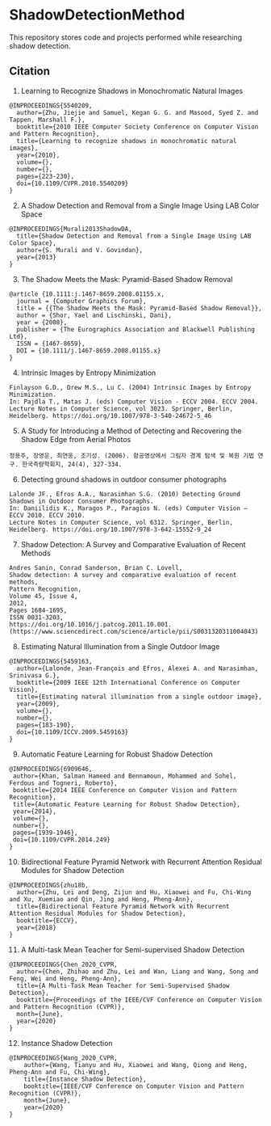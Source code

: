 # ShadowDetectionMethod

This repository stores code and projects performed while researching shadow detection. 

## <a name="Citation"></a> Citation
1. Learning to Recognize Shadows in Monochromatic Natural Images
```
@INPROCEEDINGS{5540209,
  author={Zhu, Jiejie and Samuel, Kegan G. G. and Masood, Syed Z. and Tappen, Marshall F.},
  booktitle={2010 IEEE Computer Society Conference on Computer Vision and Pattern Recognition}, 
  title={Learning to recognize shadows in monochromatic natural images}, 
  year={2010},
  volume={},
  number={},
  pages={223-230},
  doi={10.1109/CVPR.2010.5540209}
}
```
2. A Shadow Detection and Removal from a Single Image Using LAB Color Space
```
@INPROCEEDINGS{Murali2013ShadowDA,
  title={Shadow Detection and Removal from a Single Image Using LAB Color Space},
  author={S. Murali and V. Govindan},
  year={2013}
}
```

3. The Shadow Meets the Mask: Pyramid-Based Shadow Removal
```
@article {10.1111:j.1467-8659.2008.01155.x,
  journal = {Computer Graphics Forum},
  title = {{The Shadow Meets the Mask: Pyramid-Based Shadow Removal}},
  author = {Shor, Yael and Lischinski, Dani},
  year = {2008},
  publisher = {The Eurographics Association and Blackwell Publishing Ltd},
  ISSN = {1467-8659},
  DOI = {10.1111/j.1467-8659.2008.01155.x}
}
```

4. Intrinsic Images by Entropy Minimization
```
Finlayson G.D., Drew M.S., Lu C. (2004) Intrinsic Images by Entropy Minimization. 
In: Pajdla T., Matas J. (eds) Computer Vision - ECCV 2004. ECCV 2004. 
Lecture Notes in Computer Science, vol 3023. Springer, Berlin, Heidelberg. https://doi.org/10.1007/978-3-540-24672-5_46
```

5. A Study for Introducing a Method of Detecting and Recovering the Shadow Edge from Aerial Photos
```
정용주, 장영운, 최연웅, 조기성. (2006). 항공영상에서 그림자 경계 탐색 및 복원 기법 연구. 한국측량학회지, 24(4), 327-334.
```

6. Detecting ground shadows in outdoor consumer photographs
```
Lalonde JF., Efros A.A., Narasimhan S.G. (2010) Detecting Ground Shadows in Outdoor Consumer Photographs. 
In: Daniilidis K., Maragos P., Paragios N. (eds) Computer Vision – ECCV 2010. ECCV 2010. 
Lecture Notes in Computer Science, vol 6312. Springer, Berlin, Heidelberg. https://doi.org/10.1007/978-3-642-15552-9_24
```

7. Shadow Detection: A Survey and Comparative Evaluation of Recent Methods
```
Andres Sanin, Conrad Sanderson, Brian C. Lovell,
Shadow detection: A survey and comparative evaluation of recent methods,
Pattern Recognition,
Volume 45, Issue 4,
2012,
Pages 1684-1695,
ISSN 0031-3203,
https://doi.org/10.1016/j.patcog.2011.10.001.
(https://www.sciencedirect.com/science/article/pii/S0031320311004043)
```

8. Estimating Natural Illumination from a Single Outdoor Image
```
@INPROCEEDINGS{5459163,
  author={Lalonde, Jean-François and Efros, Alexei A. and Narasimhan, Srinivasa G.},
  booktitle={2009 IEEE 12th International Conference on Computer Vision}, 
  title={Estimating natural illumination from a single outdoor image}, 
  year={2009},
  volume={},
  number={},
  pages={183-190},
  doi={10.1109/ICCV.2009.5459163}
}
 ```
 
 9. Automatic Feature Learning for Robust Shadow Detection
 ```
 @INPROCEEDINGS{6909646,
  author={Khan, Salman Hameed and Bennamoun, Mohammed and Sohel, Ferdous and Togneri, Roberto},
  booktitle={2014 IEEE Conference on Computer Vision and Pattern Recognition}, 
  title={Automatic Feature Learning for Robust Shadow Detection}, 
  year={2014},
  volume={},
  number={},
  pages={1939-1946},
  doi={10.1109/CVPR.2014.249}
}
 ```
 
 10. Bidirectional Feature Pyramid Network with Recurrent Attention Residual Modules for Shadow Detection
 ```
 @INPROCEEDINGS{zhu18b,   
   author={Zhu, Lei and Deng, Zijun and Hu, Xiaowei and Fu, Chi-Wing and Xu, Xuemiao and Qin, Jing and Heng, Pheng-Ann},    
   title={Bidirectional Feature Pyramid Network with Recurrent Attention Residual Modules for Shadow Detection},    
   booktitle={ECCV},    
   year={2018}
 }
 ```
 
 11. A Multi-task Mean Teacher for Semi-supervised Shadow Detection
 ```
 @INPROCEEDINGS{Chen_2020_CVPR,
   author={Chen, Zhihao and Zhu, Lei and Wan, Liang and Wang, Song and Feng, Wei and Heng, Pheng-Ann},
   title={A Multi-Task Mean Teacher for Semi-Supervised Shadow Detection},
   booktitle={Proceedings of the IEEE/CVF Conference on Computer Vision and Pattern Recognition (CVPR)},
   month={June},
   year={2020}
}
```

12. Instance Shadow Detection
```
@INPROCEEDINGS{Wang_2020_CVPR,
    author={Wang, Tianyu and Hu, Xiaowei and Wang, Qiong and Heng, Pheng-Ann and Fu, Chi-Wing},
    title={Instance Shadow Detection},
    booktitle={IEEE/CVF Conference on Computer Vision and Pattern Recognition (CVPR)},
    month={June},
    year={2020}
}
```
```
